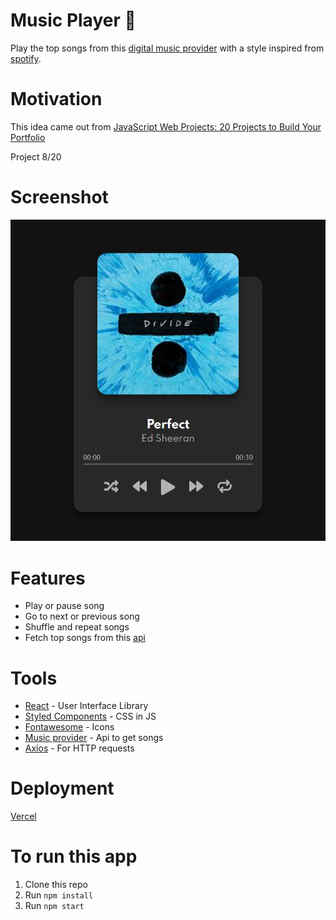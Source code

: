 # Music Player 🎵

Play the top songs from this [digital music provider](https://us.napster.com/)
with a style inspired from [spotify](https://www.spotify.com/pe/).

# Motivation

This idea came out from [JavaScript Web Projects: 20 Projects to Build Your Portfolio](https://academy.zerotomastery.io/p/javascript-projects)

Project 8/20

# Screenshot

<img src="./screenshot.png" alt='Music Player Screenshot' width='800' /> 

# Features

* Play or pause song
* Go to next or previous song
* Shuffle and repeat songs
* Fetch top songs from this [api](https://us.napster.com/)

# Tools

* [React](https://en.reactjs.org/) - User Interface Library 
* [Styled Components](https://styled-components.com/) - CSS in JS
* [Fontawesome](https://fontawesome.com/) - Icons
* [Music provider](https://us.napster.com/) - Api to get songs
* [Axios](https://github.com/axios/axioshttps://github.com/axios/axios) - For HTTP requests

# Deployment

[Vercel](https://music-player-azure.vercel.app/) 


# To run this app
1. Clone this repo
2. Run ```npm install```
3. Run ```npm start```

